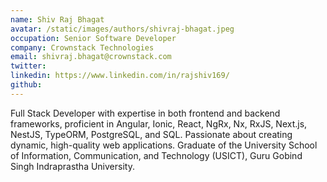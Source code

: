 ```yaml
---
name: Shiv Raj Bhagat
avatar: /static/images/authors/shivraj-bhagat.jpeg
occupation: Senior Software Developer
company: Crownstack Technologies
email: shivraj.bhagat@crownstack.com
twitter: 
linkedin: https://www.linkedin.com/in/rajshiv169/
github: 
---
```


Full Stack Developer with expertise in both frontend and backend frameworks, proficient in Angular, Ionic, React, NgRx, Nx, RxJS, Next.js, NestJS, TypeORM, PostgreSQL, and SQL. Passionate about creating dynamic, high-quality web applications. Graduate of the University School of Information, Communication, and Technology (USICT), Guru Gobind Singh Indraprastha University.